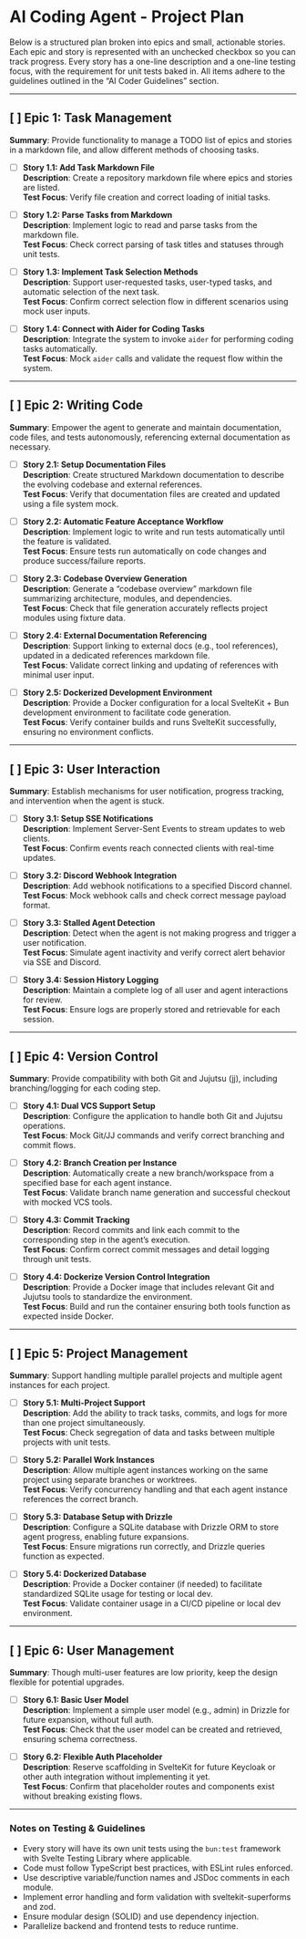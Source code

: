 # AI Coding Agent - Project Plan

Below is a structured plan broken into epics and small, actionable stories. Each epic and story is represented with an unchecked checkbox so you can track progress. Every story has a one-line description and a one-line testing focus, with the requirement for unit tests baked in. All items adhere to the guidelines outlined in the “AI Coder Guidelines” section.

---

## [ ] Epic 1: Task Management

**Summary**: Provide functionality to manage a TODO list of epics and stories in a markdown file, and allow different methods of choosing tasks.

- [ ] **Story 1.1: Add Task Markdown File**  
       **Description**: Create a repository markdown file where epics and stories are listed.  
       **Test Focus**: Verify file creation and correct loading of initial tasks.

- [ ] **Story 1.2: Parse Tasks from Markdown**  
       **Description**: Implement logic to read and parse tasks from the markdown file.  
       **Test Focus**: Check correct parsing of task titles and statuses through unit tests.

- [ ] **Story 1.3: Implement Task Selection Methods**  
       **Description**: Support user-requested tasks, user-typed tasks, and automatic selection of the next task.  
       **Test Focus**: Confirm correct selection flow in different scenarios using mock user inputs.

- [ ] **Story 1.4: Connect with Aider for Coding Tasks**  
       **Description**: Integrate the system to invoke `aider` for performing coding tasks automatically.  
       **Test Focus**: Mock `aider` calls and validate the request flow within the system.

---

## [ ] Epic 2: Writing Code

**Summary**: Empower the agent to generate and maintain documentation, code files, and tests autonomously, referencing external documentation as necessary.

- [ ] **Story 2.1: Setup Documentation Files**  
       **Description**: Create structured Markdown documentation to describe the evolving codebase and external references.  
       **Test Focus**: Verify that documentation files are created and updated using a file system mock.

- [ ] **Story 2.2: Automatic Feature Acceptance Workflow**  
       **Description**: Implement logic to write and run tests automatically until the feature is validated.  
       **Test Focus**: Ensure tests run automatically on code changes and produce success/failure reports.

- [ ] **Story 2.3: Codebase Overview Generation**  
       **Description**: Generate a “codebase overview” markdown file summarizing architecture, modules, and dependencies.  
       **Test Focus**: Check that file generation accurately reflects project modules using fixture data.

- [ ] **Story 2.4: External Documentation Referencing**  
       **Description**: Support linking to external docs (e.g., tool references), updated in a dedicated references markdown file.  
       **Test Focus**: Validate correct linking and updating of references with minimal user input.

- [ ] **Story 2.5: Dockerized Development Environment**  
       **Description**: Provide a Docker configuration for a local SvelteKit + Bun development environment to facilitate code generation.  
       **Test Focus**: Verify container builds and runs SvelteKit successfully, ensuring no environment conflicts.

---

## [ ] Epic 3: User Interaction

**Summary**: Establish mechanisms for user notification, progress tracking, and intervention when the agent is stuck.

- [ ] **Story 3.1: Setup SSE Notifications**  
       **Description**: Implement Server-Sent Events to stream updates to web clients.  
       **Test Focus**: Confirm events reach connected clients with real-time updates.

- [ ] **Story 3.2: Discord Webhook Integration**  
       **Description**: Add webhook notifications to a specified Discord channel.  
       **Test Focus**: Mock webhook calls and check correct message payload format.

- [ ] **Story 3.3: Stalled Agent Detection**  
       **Description**: Detect when the agent is not making progress and trigger a user notification.  
       **Test Focus**: Simulate agent inactivity and verify correct alert behavior via SSE and Discord.

- [ ] **Story 3.4: Session History Logging**  
       **Description**: Maintain a complete log of all user and agent interactions for review.  
       **Test Focus**: Ensure logs are properly stored and retrievable for each session.

---

## [ ] Epic 4: Version Control

**Summary**: Provide compatibility with both Git and Jujutsu (jj), including branching/logging for each coding step.

- [ ] **Story 4.1: Dual VCS Support Setup**  
       **Description**: Configure the application to handle both Git and Jujutsu operations.  
       **Test Focus**: Mock Git/JJ commands and verify correct branching and commit flows.

- [ ] **Story 4.2: Branch Creation per Instance**  
       **Description**: Automatically create a new branch/workspace from a specified base for each agent instance.  
       **Test Focus**: Validate branch name generation and successful checkout with mocked VCS tools.

- [ ] **Story 4.3: Commit Tracking**  
       **Description**: Record commits and link each commit to the corresponding step in the agent’s execution.  
       **Test Focus**: Confirm correct commit messages and detail logging through unit tests.

- [ ] **Story 4.4: Dockerize Version Control Integration**  
       **Description**: Provide a Docker image that includes relevant Git and Jujutsu tools to standardize the environment.  
       **Test Focus**: Build and run the container ensuring both tools function as expected inside Docker.

---

## [ ] Epic 5: Project Management

**Summary**: Support handling multiple parallel projects and multiple agent instances for each project.

- [ ] **Story 5.1: Multi-Project Support**  
       **Description**: Add the ability to track tasks, commits, and logs for more than one project simultaneously.  
       **Test Focus**: Check segregation of data and tasks between multiple projects with unit tests.

- [ ] **Story 5.2: Parallel Work Instances**  
       **Description**: Allow multiple agent instances working on the same project using separate branches or worktrees.  
       **Test Focus**: Verify concurrency handling and that each agent instance references the correct branch.

- [ ] **Story 5.3: Database Setup with Drizzle**  
       **Description**: Configure a SQLite database with Drizzle ORM to store agent progress, enabling future expansions.  
       **Test Focus**: Ensure migrations run correctly, and Drizzle queries function as expected.

- [ ] **Story 5.4: Dockerized Database**  
       **Description**: Provide a Docker container (if needed) to facilitate standardized SQLite usage for testing or local dev.  
       **Test Focus**: Validate container usage in a CI/CD pipeline or local dev environment.

---

## [ ] Epic 6: User Management

**Summary**: Though multi-user features are low priority, keep the design flexible for potential upgrades.

- [ ] **Story 6.1: Basic User Model**  
       **Description**: Implement a simple user model (e.g., admin) in Drizzle for future expansion, without full auth.  
       **Test Focus**: Check that the user model can be created and retrieved, ensuring schema correctness.

- [ ] **Story 6.2: Flexible Auth Placeholder**  
       **Description**: Reserve scaffolding in SvelteKit for future Keycloak or other auth integration without implementing it yet.  
       **Test Focus**: Confirm that placeholder routes and components exist without breaking existing flows.

---

### Notes on Testing & Guidelines

- Every story will have its own unit tests using the `bun:test` framework with Svelte Testing Library where applicable.
- Code must follow TypeScript best practices, with ESLint rules enforced.
- Use descriptive variable/function names and JSDoc comments in each module.
- Implement error handling and form validation with sveltekit-superforms and zod.
- Ensure modular design (SOLID) and use dependency injection.
- Parallelize backend and frontend tests to reduce runtime.
